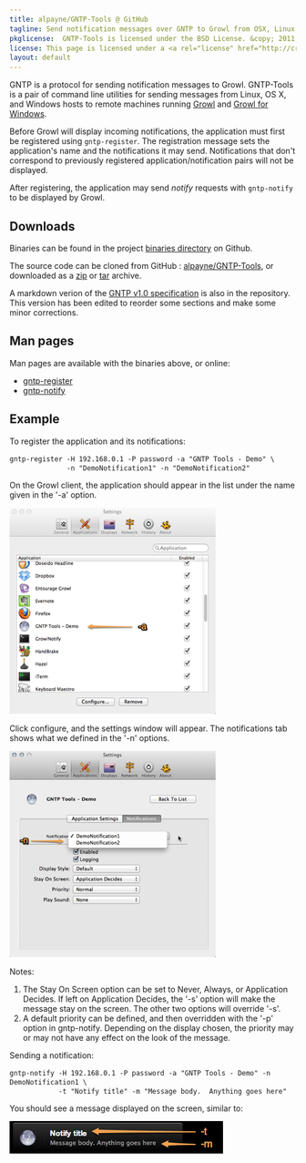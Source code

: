 ```yaml
---
title: alpayne/GNTP-Tools @ GitHub
tagline: Send notification messages over GNTP to Growl from OSX, Linux, or Windows
pkglicense:  GNTP-Tools is licensed under the BSD License. &copy; 2011, Al Payne
license: This page is licensed under a <a rel="license" href="http://creativecommons.org/licenses/by/3.0/">Creative Commons Attribution 3.0 Unported License</a>.
layout: default
---
```



GNTP is a protocol for sending notification messages to Growl. GNTP-Tools is a pair of command line utilities for sending messages from Linux, OS X, and Windows hosts to remote machines running [Growl](http://growl.info) and [Growl for Windows](http://www.growlforwindows.com/gfw/).

Before Growl will display incoming notifications, the application must first be registered using ```gntp-register```. The registration message sets the application's name and the notifications it may send.  Notifications that don't correspond to previously registered application/notification pairs will not be displayed.

After registering, the application may send _notify_ requests with ```gntp-notify``` to be displayed by Growl. 

## Downloads

Binaries can be found in the project [binaries directory](https://github.com/alpayne/GNTP-Tools/tree/master/binaries) on Github.

The source code can be cloned from GitHub : [alpayne/GNTP-Tools](http://github.com/alpayne/GNTP-Tools), 
or downloaded as a [zip](http://github.com/alpayne/GNTP-Tools/zipball/master) or
[tar](http://github.com/alpayne/GNTP-Tools/tarball/master) archive.

A markdown verion of the [GNTP v1.0 specification](https://github.com/alpayne/GNTP-Tools/blob/master/docs/GNTP-v1.0.md) is also in the repository. This version has been edited to reorder some sections and make some minor corrections.

## Man pages

Man pages are available with the binaries above, or online:

* [gntp-register](https://github.com/alpayne/GNTP-Tools/blob/master/docs/gntp-register.md)
* [gntp-notify](https://github.com/alpayne/GNTP-Tools/blob/master/docs/gntp-notify.md)

## Example

To register the application and its notifications:

    gntp-register -H 192.168.0.1 -P password -a "GNTP Tools - Demo" \
				  -n "DemoNotification1" -n "DemoNotification2" 

On the Growl client, the application should appear in the list under the name given in the '-a' option.

![](images/demo/applications.png)

Click configure, and the settings window will appear.  The notifications tab shows what we defined in the '-n' options.

![](images/demo/notifications.png)


Notes:

1. The Stay On Screen option can be set to Never, Always, or Application Decides.  If left on Application Decides, the '-s' option will make the message stay on the screen.  The other two options will override '-s'.
2. A default priority can be defined, and then overridden with the '-p' option in gntp-notify. Depending on the display chosen, the priority may or may not have any effect on the look of the message.

Sending a notification:


    gntp-notify -H 192.168.0.1 -P password -a "GNTP Tools - Demo" -n DemoNotification1 \
                -t "Notify title" -m "Message body.  Anything goes here" 


You should see a message displayed on the screen, similar to:

![](images/demo/displayed.png)

